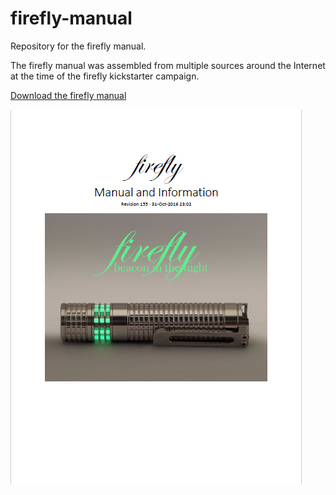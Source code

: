 # firefly-manual
Repository for the firefly manual.

The firefly manual was assembled from multiple sources around the Internet at the time of the firefly kickstarter campaign.

[Download the firefly manual](https://raw.github.com/neo-aeon/firefly-manual/master/firefly%20manual.pdf)

![Preview](firefly%20manual%20preview.png)
